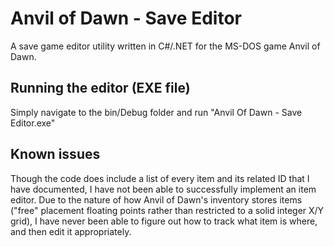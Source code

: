 # Anvil of Dawn - Save Editor

A save game editor utility written in C#/.NET for the MS-DOS game Anvil of Dawn.

## Running the editor (EXE file)
Simply navigate to the bin/Debug folder and run "Anvil Of Dawn - Save Editor.exe"

## Known issues
Though the code does include a list of every item and its related ID that I have documented, I have not been able to successfully implement an item editor.
Due to the nature of how Anvil of Dawn's inventory stores items ("free" placement floating points rather than restricted to a solid integer X/Y grid), I have
never been able to figure out how to track what item is where, and then edit it appropriately.